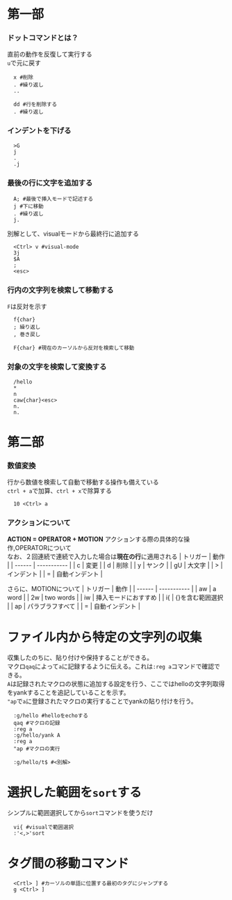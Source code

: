# 第一部
### ドットコマンドとは？
直前の動作を反復して実行する  
`u`で元に戻す
```
  x #削除
  . #繰り返し
  ..
  
  dd #行を削除する
  . #繰り返し
```
### インデントを下げる
```
  >G
  j
  .
  .j
```
### 最後の行に文字を追加する
```
  A; #最後で挿入モードで記述する
  j #下に移動
  . #繰り返し
  j.
```
別解として、visualモードから最終行に追加する
```
  <Ctrl> v #visual-mode
  3j
  $A
  ;
  <esc>
```
### 行内の文字列を検索して移動する  
`F`は反対を示す
```
  f{char} 
  ; 繰り返し
  , 巻き戻し
  
  F{char} #現在のカーソルから反対を検索して移動
```
### 対象の文字を検索して変換する
```
  /hello
  *
  n
  caw{char}<esc>
  n.
  n.
```
# 第二部
### 数値変換
行から数値を検索して自動で移動する操作も備えている  
`ctrl + a`で加算、`ctrl + x`で除算する
```
  10 <Ctrl> a
```
### アクションについて
**ACTION = OPERATOR + MOTION**
アクションする際の具体的な操作,OPERATORについて  
なお、２回連続で連続で入力した場合は**現在の行**に適用される
| トリガー | 動作 |
| ------ | ----------- |
| c   | 変更 |
| d | 削除 |
| y | ヤンク |
| gU | 大文字 |
| > | インデント |
| = | 自動インデント |

さらに、MOTIONについて
| トリガー | 動作 |
| ------ | ----------- |
| aw | a word |
| 2w | two words |
| iw | 挿入モードにおすすめ |
| i{ | {}を含む範囲選択 |
| ap | パラブラフすべて |
| = | 自動インデント |

# ファイル内から特定の文字列の収集
収集したのちに、貼り付けや保持することができる。  
マクロ`qaq`によって`a`に記録するように伝える。これは`:reg a`コマンドで確認できる。  
`A`は記録されたマクロの状態に追加する設定を行う、ここではhelloの文字列取得をyankすることを追記していることを示す。  
`"ap`で`a`に登録されたマクロの実行することでyankの貼り付けを行う。
```
  :g/hello #helloをechoする
  qaq #マクロの記録
  :reg a
  :g/hello/yank A
  :reg a
  "ap #マクロの実行
  
  :g/hello/t$ #<別解>
```

# 選択した範囲を`sort`する
シンプルに範囲選択してから`sort`コマンドを使うだけ
```
  vi{ #visualで範囲選択
  :'<,>'sort
```

# タグ間の移動コマンド
```
  <Crtl> ] #カーソルの単語に位置する最初のタグにジャンプする
  g <Ctrl> ]
```

